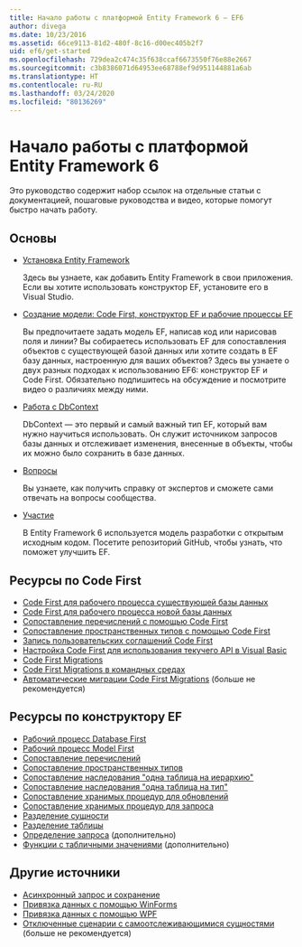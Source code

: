 ```yaml
---
title: Начало работы с платформой Entity Framework 6 — EF6
author: divega
ms.date: 10/23/2016
ms.assetid: 66ce9113-81d2-480f-8c16-d00ec405b2f7
uid: ef6/get-started
ms.openlocfilehash: 729dea2c474c35f638ccaf6673550f76e88e2667
ms.sourcegitcommit: c3b8386071d64953ee68788ef9d951144881a6ab
ms.translationtype: HT
ms.contentlocale: ru-RU
ms.lasthandoff: 03/24/2020
ms.locfileid: "80136269"
---
```

# <a name="get-started-with-entity-framework-6"></a>Начало работы с платформой Entity Framework 6

Это руководство содержит набор ссылок на отдельные статьи с документацией, пошаговые руководства и видео, которые помогут быстро начать работу.

## <a name="fundamentals"></a>Основы

* [Установка Entity Framework](~/ef6/fundamentals/install.md)

  Здесь вы узнаете, как добавить Entity Framework в свои приложения. Если вы хотите использовать конструктор EF, установите его в Visual Studio.

* [Создание модели: Code First, конструктор EF и рабочие процессы EF](~/ef6/modeling/index.md)

  Вы предпочитаете задать модель EF, написав код или нарисовав поля и линии?
Вы собираетесь использовать EF для сопоставления объектов с существующей базой данных или хотите создать в EF базу данных, настроенную для ваших объектов?
Здесь вы узнаете о двух разных подходах к использованию EF6: конструктор EF и Code First.
Обязательно подпишитесь на обсуждение и посмотрите видео о различиях между ними.

* [Работа с DbContext](~/ef6/fundamentals/working-with-dbcontext.md)

  DbContext — это первый и самый важный тип EF, который вам нужно научиться использовать. Он служит источником запросов базы данных и отслеживает изменения, внесенные в объекты, чтобы их можно было сохранить в базе данных.

* [Вопросы](~/ef6/resources/get-help.md)

  Вы узнаете, как получить справку от экспертов и сможете сами отвечать на вопросы сообщества.

* [Участие](https://github.com/aspnet/EntityFramework6/)

  В Entity Framework 6 используется модель разработки с открытым исходным кодом. Посетите репозиторий GitHub, чтобы узнать, что поможет улучшить EF.

## <a name="code-first-resources"></a>Ресурсы по Code First

  - [Code First для рабочего процесса существующей базы данных](~/ef6/modeling/code-first/workflows/existing-database.md)
  - [Code First для рабочего процесса новой базы данных](~/ef6/modeling/code-first/workflows/new-database.md)
  - [Сопоставление перечислений с помощью Code First](~/ef6/modeling/code-first/data-types/enums.md)
  - [Сопоставление пространственных типов с помощью Code First](~/ef6/modeling/code-first/data-types/spatial.md)
  - [Запись пользовательских соглашений Code First](~/ef6/modeling/code-first/conventions/custom.md)
  - [Настройка Code First для использования текучего API в Visual Basic](~/ef6/modeling/code-first/fluent/vb.md)
  - [Code First Migrations](~/ef6/modeling/code-first/migrations/index.md)
  - [Code First Migrations в командных средах](~/ef6/modeling/code-first/migrations/teams.md)
  - [Автоматические миграции Code First Migrations](~/ef6/modeling/code-first/migrations/automatic.md) (больше не рекомендуется)

## <a name="ef-designer-resources"></a>Ресурсы по конструктору EF
  - [Рабочий процесс Database First](~/ef6/modeling/designer/workflows/database-first.md)
  - [Рабочий процесс Model First](~/ef6/modeling/designer/workflows/model-first.md)
  - [Сопоставление перечислений](~/ef6/modeling/designer/data-types/enums.md)
  - [Сопоставление пространственных типов](~/ef6/modeling/designer/data-types/spatial.md)
  - [Сопоставление наследования "одна таблица на иерархию"](~/ef6/modeling/designer/inheritance/tph.md)
  - [Сопоставление наследования "одна таблица на тип"](~/ef6/modeling/designer/inheritance/tpt.md)
  - [Сопоставление хранимых процедур для обновлений](~/ef6/modeling/designer/stored-procedures/cud.md)
  - [Сопоставление хранимых процедур для запроса](~/ef6/modeling/designer/stored-procedures/query.md)
  - [Разделение сущности](~/ef6/modeling/designer/entity-splitting.md)
  - [Разделение таблицы](~/ef6/modeling/designer/table-splitting.md)
  - [Определение запроса](~/ef6/modeling/designer/advanced/defining-query.md) (дополнительно)
  - [Функции с табличными значениями](~/ef6/modeling/designer/advanced/tvfs.md) (дополнительно)

## <a name="other-resources"></a>Другие источники
  - [Асинхронный запрос и сохранение](~/ef6/fundamentals/async.md)
  - [Привязка данных с помощью WinForms](~/ef6/fundamentals/databinding/winforms.md)
  - [Привязка данных с помощью WPF](~/ef6/fundamentals/databinding/wpf.md)
  - [Отключенные сценарии с самоотслеживающимися сущностями](~/ef6/fundamentals/disconnected-entities/self-tracking-entities/walkthrough.md) (больше не рекомендуется)
